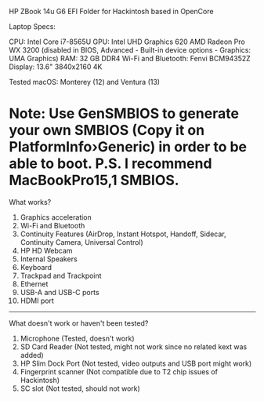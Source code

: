 HP ZBook 14u G6 EFI Folder for Hackintosh based in OpenCore

Laptop Specs:

CPU: Intel Core i7-8565U
GPU: Intel UHD Graphics 620
          AMD Radeon Pro WX 3200 (disabled in BIOS, Advanced - Built-in device options - Graphics: UMA Graphics)
RAM: 32 GB DDR4
Wi-Fi and Bluetooth: Fenvi BCM94352Z 
Display: 13.6" 3840x2160 4K

Tested macOS: Monterey (12) and Ventura (13)

Note: Use GenSMBIOS to generate your own SMBIOS (Copy it on PlatformInfo›Generic) in order to be able to boot. P.S. I recommend MacBookPro15,1 SMBIOS.
=============================================================

What works?

1. Graphics acceleration
2. Wi-Fi and Bluetooth
3. Continuity Features (AirDrop, Instant Hotspot, Handoff, Sidecar, Continuity Camera, Universal Control)
4. HP HD Webcam
5. Internal Speakers
6. Keyboard
7. Trackpad and Trackpoint
8. Ethernet
9. USB-A and USB-C ports
10. HDMI port

----------------------------------------------------

What doesn't work or haven't been tested?

1. Microphone (Tested, doesn't work)
2. SD Card Reader (Not tested, might not work since no related kext was added)
3. HP Slim Dock Port (Not tested, video outputs and USB port might work)
4. Fingerprint scanner (Not compatible due to T2 chip issues of Hackintosh)
5. SC slot (Not tested, should not work)
